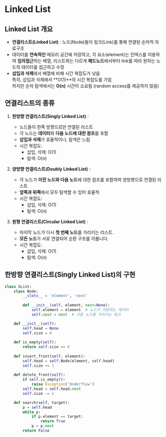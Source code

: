 # Linked List

## Linked List 개요
- **연결리스트(Linked List)** : 노드(Node)들이 링크(Link)를 통해 연결된 순차적 자료구조
- 데이터를 **연속적인** 메모리 공간에 저장하고, 각 요소(element)는 인덱스를 이용하여 **임의접근**하는 배열, 리스트와는 다르게 **헤드노드**에서부터 link를 따라 원하는 노드의 데이터를 접근하고 수정
- **삽입과 삭제**에서 배열에 비해 시간 복잡도가 낮음  
특히, 삽입과 삭제에서 **O(1)**의 시간 복잡도를 가짐  
하지만 순차 탐색에서는 **O(n)** 시간이 소요됨 (random access를 제공하지 않음)

## 연결리스트의 종류
1. **한방향 연결리스트(Singly Linked List)** :
   - 노드들이 한쪽 방향으로만 연결된 리스트
   - 각 노드는 **데이터**와 **다음 노드에 대한 참조**를 포함
   - **삽입과 삭제**가 효율적이나, 탐색은 느림
   - 시간 복잡도:
     - 삽입, 삭제: O(1)
     - 탐색: O(n)

2. **양방향 연결리스트(Doubly Linked List)** :
   - 각 노드가 **이전 노드와 다음 노드**에 대한 참조를 포함하여 양방향으로 연결된 리스트
   - **앞쪽과 뒤쪽**에서 모두 탐색할 수 있어 효율적
   - 시간 복잡도:
     - 삽입, 삭제: O(1)
     - 탐색: O(n)

3. **원형 연결리스트(Circular Linked List)** :
   - 마지막 노드가 다시 **첫 번째 노드**를 가리키는 리스트.
   - **모든 노드**가 서로 연결되어 순환 구조를 이룹니다.
   - 시간 복잡도:
     - 삽입, 삭제: O(1)
     - 탐색: O(n)

## 한방향 연결리스트(Singly Linked List)의 구현
```python
class SList:
    class Node:
        __slots__ = 'element', 'next'
        
        def __init__(self, element, next=None):
            self.element = element  # 노드가 저장하는 데이터
            self.next = next  # 다음 노드를 가리키는 링크

    def __init__(self):
        self.head = None
        self.size = 0
    
    def is_empty(self):
        return self.size == 0
    
    def insert_front(self, element):
        self.head = self.Node(element, self.head)
        self.size += 1
    
    def delete_front(self):
        if self.is_empty():
            raise Exception('Underflow')
        self.head = self.head.next
        self.size -= 1

    def search(self, target):
        p = self.head
        while p:
            if p.element == target:
                return True
            p = p.next
        return False
```

